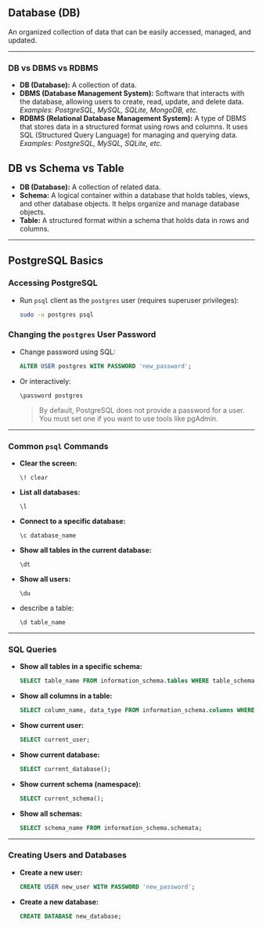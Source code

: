 ## Database (DB)

An organized collection of data that can be easily accessed, managed, and updated.

---

### DB vs DBMS vs RDBMS

- **DB (Database):** A collection of data.
- **DBMS (Database Management System):** Software that interacts with the database, allowing users to create, read, update, and delete data.  
  _Examples: PostgreSQL, MySQL, SQLite, MongoDB, etc._
- **RDBMS (Relational Database Management System):** A type of DBMS that stores data in a structured format using rows and columns. It uses SQL (Structured Query Language) for managing and querying data.  
  _Examples: PostgreSQL, MySQL, SQLite, etc._


## DB vs Schema vs Table

- **DB (Database):** A collection of related data.
- **Schema:** A logical container within a database that holds tables, views, and other database objects. It helps organize and manage database objects.
- **Table:** A structured format within a schema that holds data in rows and columns.


---

## PostgreSQL Basics

### Accessing PostgreSQL

- Run `psql` client as the `postgres` user (requires superuser privileges):

  ```sh
  sudo -u postgres psql
  ```

### Changing the `postgres` User Password

- Change password using SQL:

  ```sql
  ALTER USER postgres WITH PASSWORD 'new_password';
  ```

- Or interactively:

  ```
  \password postgres
  ```

  > By default, PostgreSQL does not provide a password for a user. You must set one if you want to use tools like pgAdmin.

---

### Common `psql` Commands

- **Clear the screen:**

  ```
  \! clear
  ```

- **List all databases:**

  ```
  \l
  ```

- **Connect to a specific database:**

  ```
  \c database_name
  ```

- **Show all tables in the current database:**

  ```
  \dt
  ```


- **Show all users:**

  ```
  \du
  ```

- describe a table:

  ```
  \d table_name
  ```

---

### SQL Queries


- **Show all tables in a specific schema:**

  ```sql
  SELECT table_name FROM information_schema.tables WHERE table_schema = 'your_schema_name';
  ```

- **Show all columns in a table:**

  ```sql
  SELECT column_name, data_type FROM information_schema.columns WHERE table_name = 'your_table_name';
  ```

- **Show current user:**

  ```sql
  SELECT current_user;
  ```

- **Show current database:**

  ```sql
  SELECT current_database();
  ```

- **Show current schema (namespace):**

  ```sql
  SELECT current_schema();
  ```

- **Show all schemas:**

  ```sql
  SELECT schema_name FROM information_schema.schemata;
  ```

---

### Creating Users and Databases

- **Create a new user:**

  ```sql
  CREATE USER new_user WITH PASSWORD 'new_password';
  ```

- **Create a new database:**

  ```sql
  CREATE DATABASE new_database;
  ```